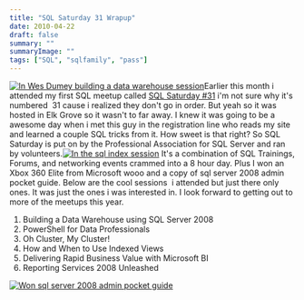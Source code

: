 ```yaml
---
title: "SQL Saturday 31 Wrapup"
date: 2010-04-22
draft: false
summary: ""
summaryImage: ""
tags: ["SQL", "sqlfamily", "pass"]
---
```



[![In Wes Dumey building a data warehouse session](http://twitpic.com/show/thumb/1gaazk.jpg "In Wes Dumey building a data warehouse session")](http://twitpic.com/1gaazk)Earlier this month i attended my first SQL meetup called [SQL Saturday #31](http://www.sqlsaturday.com/31/eventhome.aspx) i'm not sure why it's numbered  31 cause i realized they don't go in order. But yeah so it was hosted in Elk Grove so it wasn't to far away. I knew it was going to be a awesome day when i met this guy in the registration line who reads my site and learned a couple SQL tricks from it. How sweet is that right? So SQL Saturday is put on by the Professional Association for SQL Server and ran by volunteers.[![In the sql index session](http://twitpic.com/show/thumb/1gcom3.jpg "In the sql index session")](http://twitpic.com/1gcom3) It's a combination of SQL Trainings, Forums, and networking events crammed into a 8 hour day. Plus I won an Xbox 360 Elite from Microsoft wooo and a copy of sql server 2008 admin pocket guide. Below are the cool sessions  i attended but just there only ones. It was just the ones i was interested in. I look forward to getting out to more of the meetups this year.

1.  Building a Data Warehouse using SQL Server 2008
2.  PowerShell for Data Professionals
3.  Oh Cluster, My Cluster!
4.  How and When to Use Indexed Views
5.  Delivering Rapid Business Value with Microsoft BI
6.  Reporting Services 2008 Unleashed

[![Won sql server 2008 admin pocket guide](http://twitpic.com/show/thumb/1ge64v.jpg "Won sql server 2008 admin pocket guide")](http://twitpic.com/1ge64v)